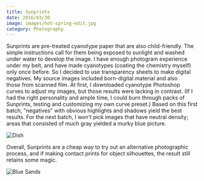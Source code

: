 ```yaml
---
title: Sunprints
date: 2016/03/30
image: images/hot-spring-edit.jpg
category: Photography
---
```


Sunprints are pre-treated cyanotype paper that are also child-friendly. The simple instructions call for them being exposed to sunlight and washed under water to develop the image. I have enough photogram experience under my belt, and have made cyanotypes (coating the chemistry myself) only once before. So I decided to use transparency sheets to make digital negatives. My source images included born-digital material and also those from scanned film. At first, I downloaded cyanotype Photoshop curves to adjust my images, but those results were lacking in contrast. (If I had the right personality and ample time, I could burn through packs of Sunprints, testing and customizing my own curve preset.) Based on this first batch, "negatives" with obvious highlights and shadows yield the best results. For the next batch, I won't pick images that have neutral density; areas that consisted of much gray yielded a murky blue picture.

![Dish](images/VLA-Shelly-edit.jpg)

Overall, Sunprints are a cheap way to try out an alternative photographic process, and if making contact prints for object silhouettes, the result still retains some magic.

![Blue Sands](images/white-sands-edit.jpg)
